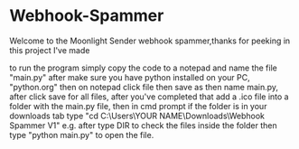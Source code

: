 # Webhook-Spammer
Welcome to the Moonlight Sender webhook spammer,thanks for peeking in this project I've made

to run the program simply copy the code to a notepad and name the file "main.py" after make sure you have python installed on your PC, "python.org" then on notepad click file then save as then name main.py, after click save for all files, after you've completed that add a .ico file into a folder with the main.py file, then in cmd prompt if the folder is in your downloads tab type "cd C:\Users\YOUR NAME\Downloads\Webhook Spammer V1" e.g.
after type DIR to check the files inside the folder then type "python main.py" to open the file.
